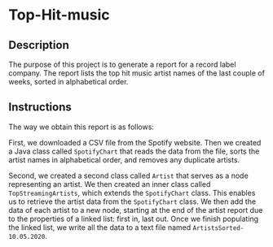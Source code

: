 # Top-Hit-music

## Description
The purpose of this project is to generate a report for a record label company. The report lists the top hit music artist names of the last couple of weeks, sorted in alphabetical order.

## Instructions
The way we obtain this report is as follows:

First, we downloaded a CSV file from the Spotify website. Then we created a Java class called `SpotifyChart` that reads the data from the file, sorts the artist names in alphabetical order, and removes any duplicate artists.

Second, we created a second class called `Artist` that serves as a node representing an artist. We then created an inner class called `TopStreamingArtists`, which extends the `SpotifyChart` class. This enables us to retrieve the artist data from the `SpotifyChart` class. We then add the data of each artist to a new node, starting at the end of the artist report due to the properties of a linked list: first in, last out. Once we finish populating the linked list, we write all the data to a text file named `ArtistsSorted-10.05.2020`.

